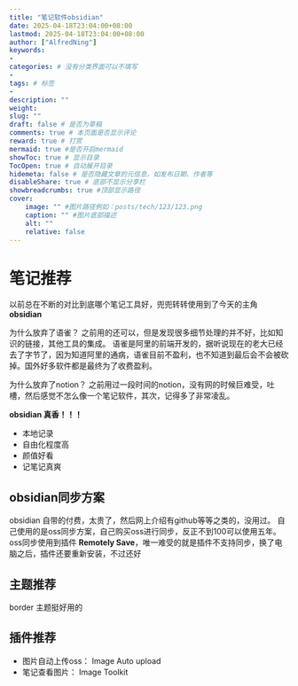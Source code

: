 ```yaml
---
title: "笔记软件obsidian"
date: 2025-04-18T23:04:00+08:00
lastmod: 2025-04-18T23:04:00+08:00
author: ["AlfredNing"]
keywords: 
- 
categories: # 没有分类界面可以不填写
- 
tags: # 标签
- 
description: ""
weight:
slug: ""
draft: false # 是否为草稿
comments: true # 本页面是否显示评论
reward: true # 打赏
mermaid: true #是否开启mermaid
showToc: true # 显示目录
TocOpen: true # 自动展开目录
hidemeta: false # 是否隐藏文章的元信息，如发布日期、作者等
disableShare: true # 底部不显示分享栏
showbreadcrumbs: true #顶部显示路径
cover:
    image: "" #图片路径例如：posts/tech/123/123.png
    caption: "" #图片底部描述
    alt: ""
    relative: false
---
```


# 笔记推荐
以前总在不断的对比到底哪个笔记工具好，兜兜转转使用到了今天的主角**obsidian**

为什么放弃了语雀？
之前用的还可以，但是发现很多细节处理的并不好，比如知识的链接，其他工具的集成。 语雀是阿里的前端开发的，据听说现在的老大已经去了字节了，因为知道阿里的通病，语雀目前不盈利，也不知道到最后会不会被砍掉。国外好多软件都是最终为了收费盈利。

为什么放弃了notion？
之前用过一段时间的notion，没有网的时候巨难受，吐槽，然后感觉不怎么像一个笔记软件，其次，记得多了非常凌乱。


**obsidian 真香！！！**
- 本地记录
- 自由化程度高
- 颜值好看
- 记笔记真爽

## obsidian同步方案
obsidian 自带的付费，太贵了，然后网上介绍有github等等之类的，没用过。
自己使用的是oss同步方案，自己购买oss进行同步，反正不到100可以使用五年。
oss同步使用到插件 **Remotely Save**，唯一难受的就是插件不支持同步，换了电脑之后，插件还要重新安装，不过还好

## 主题推荐
border 主题挺好用的


## 插件推荐

- 图片自动上传oss：  Image Auto upload
- 笔记查看图片： Image Toolkit